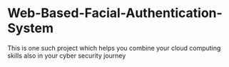 # Web-Based-Facial-Authentication-System
This is one such project which helps you combine your cloud computing skills also in your cyber security journey
